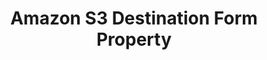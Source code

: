 ---
content-type: "api-form"
form-type: "destination"
key: "destination-form-properties-amazon-s3-object"

title: "Amazon S3 Destination Form Property"
api-type: "s3"
display-name: "Amazon S3"

docs-name: "amazon-s3"
db-type: "s3"

description: ""

uses-common-fields: false
object-attributes:
  - name: "s3_bucket"
    type: "string"
    required: true
    description: "The name of the {{ form-property.display-name }} bucket Stitch will write to."
    value: |
      "com-stitch-s3-bucket"

  - name: "output_file_format"
    type: "string"
    required: true
    description: |
      Defines the type of file Stitch will write to the bucket. Possible values are:

      - `csv`, which will use CSV (`.csv`) files
      - `json`, which will use JSON (`.jsonl`) files

      For examples of what data will look like in each format, refer to our [Amazon S3 documentation]({{ link.destinations.overviews.amazon-s3 | prepend: site.baseurl | append: "#data-storage-formats" }})

    value: |
      "csv"

  - name: "csv_delimiter"
    type: "string"
    required: true
    description: |
      Defines the delimiter used if `output_file_format` is `csv`.  Possible values are:

      - `,` (comma)
      - `|` (pipe)
      - `\t` (tab)
    value: |
      "|"

  - name: "csv_force_quote"
    type: "boolean"
    required: true
    description: |
      If `true`, Stitch will place all elements of key-value pairs in quotes when `output_file_format` is `csv`.

      For example: Numerical fields will appear as `"123"` instead of `123`.
    value: "true"

  - name: "s3_key_format_string"
    type: "string"
    required: true
    description: |
      Defines the naming convention Stitch should use when creating Object Keys. Object Keys are used to name tables when Stitch writes to the bucket.

      The required elements for an Object Key are:

      - `[integration_name]`
      - `[table_name]`
      - `[table_version]`
      - `[timestamp_loaded]`

      For more info on construcing an S3 Object Key, refer to our [Amazon S3 documentation]({{ link.destinations.setup.amazon-s3 | prepend: site.baseurl | append: "#define-s3-object-key" }}).
    value: |
      "[integration_name]/[table_name]/[table_version]_[timestamp_loaded].[output_file_format]"
---
